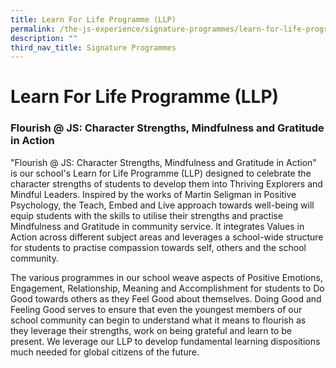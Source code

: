 ```yaml
---
title: Learn For Life Programme (LLP)
permalink: /the-js-experience/signature-programmes/learn-for-life-programme-llp/
description: ""
third_nav_title: Signature Programmes
---
```

# **Learn For Life Programme (LLP)**

### Flourish @ JS: Character Strengths, Mindfulness and Gratitude in Action

"Flourish @ JS: Character Strengths, Mindfulness and Gratitude in Action" is our school's Learn for Life Programme (LLP) designed to celebrate the character strengths of students to develop them into Thriving Explorers and Mindful Leaders. Inspired by the works of Martin Seligman in Positive Psychology, the Teach, Embed and Live approach towards well-being will equip students with the skills to utilise their strengths and practise Mindfulness and Gratitude in community service. It integrates Values in Action across different subject areas and leverages a school-wide structure for students to practise compassion towards self, others and the school community. 

The various programmes in our school weave aspects of Positive Emotions, Engagement, Relationship, Meaning and Accomplishment for students to Do Good towards others as they Feel Good about themselves. Doing Good and Feeling Good serves to ensure that even the youngest members of our school community can begin to understand what it means to flourish as they leverage their strengths, work on being grateful and learn to be present. We leverage our LLP to develop fundamental learning dispositions much needed for global citizens of the future.